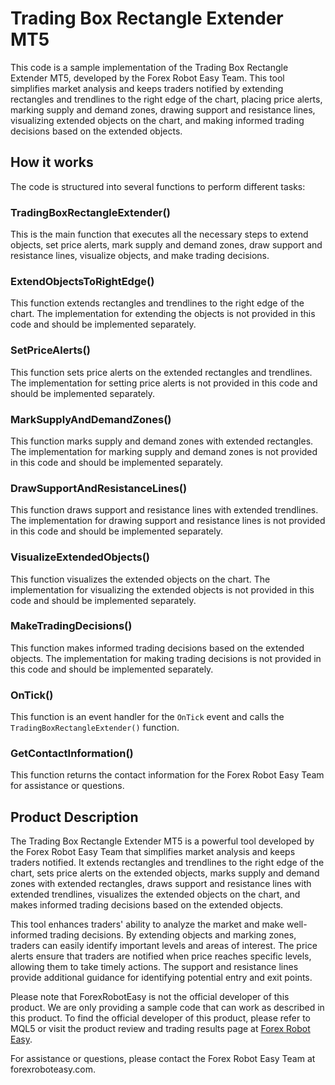 # Trading Box Rectangle Extender MT5

This code is a sample implementation of the Trading Box Rectangle Extender MT5, developed by the Forex Robot Easy Team. This tool simplifies market analysis and keeps traders notified by extending rectangles and trendlines to the right edge of the chart, placing price alerts, marking supply and demand zones, drawing support and resistance lines, visualizing extended objects on the chart, and making informed trading decisions based on the extended objects.

## How it works

The code is structured into several functions to perform different tasks:

### TradingBoxRectangleExtender()

This is the main function that executes all the necessary steps to extend objects, set price alerts, mark supply and demand zones, draw support and resistance lines, visualize objects, and make trading decisions.

### ExtendObjectsToRightEdge()

This function extends rectangles and trendlines to the right edge of the chart. The implementation for extending the objects is not provided in this code and should be implemented separately.

### SetPriceAlerts()

This function sets price alerts on the extended rectangles and trendlines. The implementation for setting price alerts is not provided in this code and should be implemented separately.

### MarkSupplyAndDemandZones()

This function marks supply and demand zones with extended rectangles. The implementation for marking supply and demand zones is not provided in this code and should be implemented separately.

### DrawSupportAndResistanceLines()

This function draws support and resistance lines with extended trendlines. The implementation for drawing support and resistance lines is not provided in this code and should be implemented separately.

### VisualizeExtendedObjects()

This function visualizes the extended objects on the chart. The implementation for visualizing the extended objects is not provided in this code and should be implemented separately.

### MakeTradingDecisions()

This function makes informed trading decisions based on the extended objects. The implementation for making trading decisions is not provided in this code and should be implemented separately.

### OnTick()

This function is an event handler for the `OnTick` event and calls the `TradingBoxRectangleExtender()` function.

### GetContactInformation()

This function returns the contact information for the Forex Robot Easy Team for assistance or questions.

## Product Description

The Trading Box Rectangle Extender MT5 is a powerful tool developed by the Forex Robot Easy Team that simplifies market analysis and keeps traders notified. It extends rectangles and trendlines to the right edge of the chart, sets price alerts on the extended objects, marks supply and demand zones with extended rectangles, draws support and resistance lines with extended trendlines, visualizes the extended objects on the chart, and makes informed trading decisions based on the extended objects.

This tool enhances traders' ability to analyze the market and make well-informed trading decisions. By extending objects and marking zones, traders can easily identify important levels and areas of interest. The price alerts ensure that traders are notified when price reaches specific levels, allowing them to take timely actions. The support and resistance lines provide additional guidance for identifying potential entry and exit points.

Please note that ForexRobotEasy is not the official developer of this product. We are only providing a sample code that can work as described in this product. To find the official developer of this product, please refer to MQL5 or visit the product review and trading results page at [Forex Robot Easy](https://forexroboteasy.com/forex-robot-review/review-trading-box-rectangle-extender-mt5-simplify-market-analysis-and-stay-notified/).

For assistance or questions, please contact the Forex Robot Easy Team at forexroboteasy.com.

